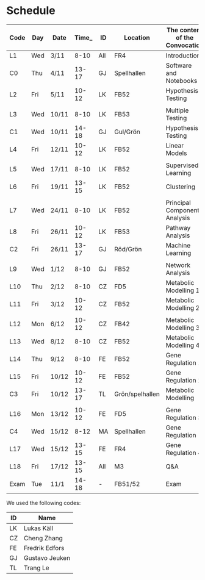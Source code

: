 # Schedule

| Code | Day  | Date  | Time_  | ID  | Location | The content of the Convocation |
|--------|-------|--------|---------------|------------|----|----------------------------------------|
 | L1 | Wed | 3/11 | 8-10 |  All | FR4 | Introduction |
 | C0 | Thu | 4/11 | 13-17 |  GJ | Spellhallen | Software and Notebooks
 | L2 | Fri | 5/11 | 10-12 |  LK | FB52 | Hypothesis Testing |
 |    |     |       |       |     |    | |
 | L3 | Wed | 10/11 | 8-10 |  LK | FB53 |  Multiple Testing  |
 | C1 | Wed | 10/11 | 14-18 |  GJ | Gul/Grön | Hypothesis Testing
 | L4 | Fri | 12/11 | 10-12 |  LK | FB52 | Linear Models |
 |    |     |       |       |     |    | |
 | L5 | Wed | 17/11 | 8-10 |  LK | FB52 | Supervised Learning |
 | L6 | Fri | 19/11 | 13-15 |  LK | FB52 | Clustering |
 |    |     |       |       |     |     | |
 | L7 | Wed | 24/11 | 8-10 |  LK | FB52 | Principal Component Analysis |
 | L8 | Fri | 26/11 | 10-12 |  LK | FB53 | Pathway Analysis |
 | C2 | Fri | 26/11 | 13-17 |  GJ | Röd/Grön | Machine Learning |
 |    |     |       |       |     |    | |
 | L9 | Wed | 1/12 | 8-10 |  GJ | FB52 | Network Analysis |
 | L10 | Thu | 2/12 | 8-10 |  CZ | FD5 |  Metabolic Modelling 1 |
 | L11 | Fri | 3/12 | 10-12 |  CZ | FB52 | Metabolic Modelling 2 |
 |    |     |       |       |     |    | |
 | L12 | Mon | 6/12 | 10-12 |  CZ | FB42 | Metabolic Modelling 3 |
 | L13 | Wed | 8/12 | 8-10 |  CZ | FB52 | Metabolic Modelling 4 |
 | L14 | Thu | 9/12 | 8-10 |  FE | FB52 | Gene Regulation 1 |
 | L15 | Fri | 10/12 | 10-12 |  FE | FB52 | Gene Regulation 2 |
 | C3 | Fri | 10/12 | 13-17 |  TL | Grön/spelhallen | Metabolic Modelling |
 |    |     |       |       |     |    | |
 | L16 | Mon | 13/12 | 10-12 |  FE | FD5 | Gene Regulation 3 |
 | C4 | Wed | 15/12 | 8-12 |  MA | Spellhallen | Gene Regulation |
 | L17 | Wed | 15/12 | 13-15 |  FE | FR4 | Gene Regulation 4 |
 | L18 | Fri | 17/12 | 13-15 |  All | M3 | Q&A |
 | Exam | Tue | 11/1 | 14-18 |  - |  FB51/52 | Exam |  

We used the following codes:

 | ID | Name |
 |----|------|
 | LK | Lukas Käll |
 | CZ | Cheng Zhang |
 | FE | Fredrik Edfors |
 | GJ | Gustavo Jeuken |
 | TL | Trang Le |
